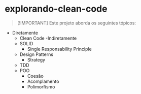 
# explorando-clean-code

> [!IMPORTANT] Este projeto aborda os seguintes tópicos:
- Diretamente
  - Clean Code
-Indiretamente
  - SOLID
    - Single Responsability Principle
  - Design Patterns
    - Strategy
  - TDD
  - POO
    - Coesão
    - Acomplamento
    - Polimorfismo